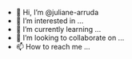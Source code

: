 - 👋 Hi, I’m @juliane-arruda
- 👀 I’m interested in ...
- 🌱 I’m currently learning ...
- 💞️ I’m looking to collaborate on ...
- 📫 How to reach me ...

<!---
juliane-arruda/juliane-arruda is a ✨ special ✨ repository because its `README.md` (this file) appears on your GitHub profile.
You can click the Preview link to take a look at your changes.
--->
